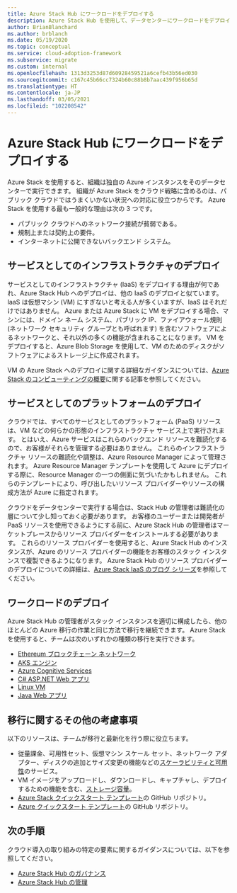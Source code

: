 ```yaml
---
title: Azure Stack Hub にワークロードをデプロイする
description: Azure Stack Hub を使用して、データセンターにワークロードをデプロイする方法を説明します。
author: BrianBlanchard
ms.author: brblanch
ms.date: 05/19/2020
ms.topic: conceptual
ms.service: cloud-adoption-framework
ms.subservice: migrate
ms.custom: internal
ms.openlocfilehash: 1313d3253d87d60928459521a6cefb43b56ed030
ms.sourcegitcommit: c167c45b66cc7324b60c88b8b7aac439f956b65d
ms.translationtype: HT
ms.contentlocale: ja-JP
ms.lasthandoff: 03/05/2021
ms.locfileid: "102208542"
---
```

# <a name="deploy-workloads-to-azure-stack-hub"></a>Azure Stack Hub にワークロードをデプロイする

Azure Stack を使用すると、組織は独自の Azure インスタンスをそのデータセンターで実行できます。 組織が Azure Stack をクラウド戦略に含めるのは、パブリック クラウドではうまくいかない状況への対応に役立つからです。 Azure Stack を使用する最も一般的な理由は次の 3 つです。

- パブリック クラウドへのネットワーク接続が貧弱である。
- 規制上または契約上の要件。
- インターネットに公開できないバックエンド システム。

## <a name="infrastructure-as-a-service-deployment"></a>サービスとしてのインフラストラクチャのデプロイ

サービスとしてのインフラストラクチャ (IaaS) をデプロイする理由が何であれ、Azure Stack Hub へのデプロイは、他の IaaS のデプロイと似ています。 IaaS は仮想マシン (VM) にすぎないと考える人が多くいますが、IaaS はそれだけではありません。 Azure または Azure Stack に VM をデプロイする場合、マシンには、ドメイン ネーム システム、パブリック IP、ファイアウォール規則 (ネットワーク セキュリティ グループとも呼ばれます) を含むソフトウェアによるネットワークと、それ以外の多くの機能が含まれることになります。 VM をデプロイすると、Azure Blob Storage を使用して、VM のためのディスクがソフトウェアによるストレージ上に作成されます。

VM の Azure Stack へのデプロイに関する詳細なガイダンスについては、[Azure Stack のコンピューティングの概要](/azure-stack/user/azure-stack-compute-overview?view=azs-2002)に関する記事を参照してください。

## <a name="platform-as-a-service-deployment"></a>サービスとしてのプラットフォームのデプロイ

クラウドでは、すべてのサービスとしてのプラットフォーム (PaaS) リソースは、VM などの何らかの形態のインフラストラクチャ サービス上で実行されます。 とはいえ、Azure サービスはこれらのバックエンド リソースを難読化するので、お客様がそれらを管理する必要はありません。 これらのインフラストラクチャ リソースの難読化や調整は、Azure Resource Manager によって管理されます。 Azure Resource Manager テンプレートを使用して Azure にデプロイする際に、Resource Manager の一つの側面に気づいたかもしれません。 これらのテンプレートにより、呼び出したいリソース プロバイダーやリソースの構成方法が Azure に指定されます。

クラウドをデータセンターで実行する場合は、Stack Hub の管理者は難読化の層について少し知っておく必要があります。 お客様のユーザーまたは開発者が PaaS リソースを使用できるようにする前に、Azure Stack Hub の管理者はマーケットプレースからリソース プロバイダーをインストールする必要があります。 これらのリソース プロバイダーを使用すると、Azure Stack Hub のインスタンスが、Azure のリソース プロバイダーの機能をお客様のスタック インスタンスで複製できるようになります。 Azure Stack Hub のリソース プロバイダーのデプロイについての詳細は、[Azure Stack IaaS のブログ シリーズ](https://azure.microsoft.com/blog/azure-stack-iaas-part-one/)を参照してください。

## <a name="deploy-workloads"></a>ワークロードのデプロイ

Azure Stack Hub の管理者がスタック インスタンスを適切に構成したら、他のほとんどの Azure 移行の作業と同じ方法で移行を継続できます。 Azure Stack を使用すると、チームは次のいずれかの種類の移行を実行できます。

- [Ethereum ブロックチェーン ネットワーク](/azure-stack/user/azure-stack-ethereum?view=azs-2002)
- [AKS エンジン](/azure-stack/user/azure-stack-kubernetes-aks-engine-overview?view=azs-2002)
- [Azure Cognitive Services](/azure-stack/user/azure-stack-solution-template-cognitive-services?view=azs-2002)
- [C# ASP.NET Web アプリ](/azure-stack/user/azure-stack-dev-start-howto-vm-dotnet?view=azs-2002)
- [Linux VM](/azure-stack/user/azure-stack-dev-start-howto-deploy-linux?view=azs-2002)
- [Java Web アプリ](/azure-stack/user/azure-stack-dev-start-howto-vm-java?view=azs-2002)

## <a name="additional-considerations-during-migration"></a>移行に関するその他の考慮事項

以下のリソースは、チームが移行と最新化を行う際に役立ちます。

- 従量課金、可用性セット、仮想マシン スケール セット、ネットワーク アダプター、ディスクの追加とサイズ変更の機能などの[スケーラビリティと可用性](https://azure.microsoft.com/blog/azure-stack-iaas-part-six/)のサービス。
- VM イメージをアップロードし、ダウンロードし、キャプチャし、デプロイするための機能を含む、[ストレージ容量](https://azure.microsoft.com/blog/azure-stack-iaas-part-3/)。
- [Azure Stack クイックスタート テンプレート](https://github.com/Azure/AzureStack-QuickStart-Templates)の GitHub リポジトリ。
- [Azure クイックスタート テンプレート](https://github.com/Azure/Azure-QuickStart-Templates)の GitHub リポジトリ。

## <a name="next-steps"></a>次の手順

クラウド導入の取り組みの特定の要素に関するガイダンスについては、以下を参照してください。

- [Azure Stack Hub のガバナンス](./govern.md)
- [Azure Stack Hub の管理](./manage.md)
